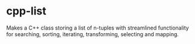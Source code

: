 # cpp-list
Makes a C++ class storing a list of n-tuples with streamlined functionality for searching, sorting, iterating, transforming, selecting and mapping.
